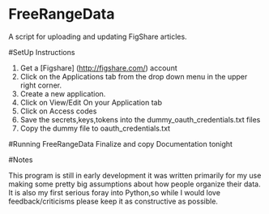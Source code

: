 FreeRangeData
=============

A script for uploading and updating FigShare articles. 

#SetUp Instructions
1. Get a [Figshare] (http://figshare.com/)  account 
2. Click on the Applications tab from the drop down menu in the upper right corner.
3. Create a new application. 
4. Click on View/Edit On your Application tab
5. Click on Access codes
6. Save the secrets,keys,tokens into the dummy\_oauth\_credentials.txt files
7. Copy the dummy file to oauth_credentials.txt

#Running FreeRangeData
Finalize and copy Documentation tonight


#Notes

This program is still in early development it was written primarily for my use making some pretty big assumptions about how people organize their data. It is also my first serious foray into Python,so while I would love feedback/criticisms please keep it as constructive as possible. 
